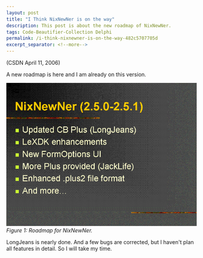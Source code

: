 ```yaml
---
layout: post
title: "I Think NixNewNer is on the way"
description: This post is about the new roadmap of NixNewNer.
tags: Code-Beautifier-Collection Delphi
permalink: /i-think-nixnewner-is-on-the-way-482c5707705d
excerpt_separator: <!--more-->
---
```

(CSDN April 11, 2006)

A new roadmap is here and I am already on this version.
<!--more-->

![img-description](/images/nixnewner.gif)
_Figure 1: Roadmap for NixNewNer._

LongJeans is nearly done. And a few bugs are corrected, but I haven't plan all features in detail. So I will take my time.
